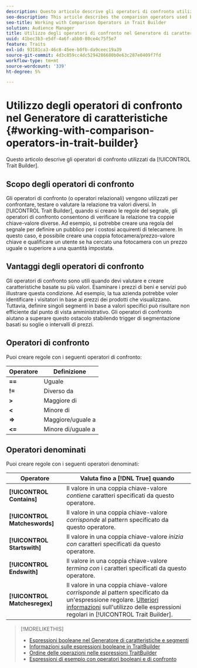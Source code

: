 ```yaml
---
description: Questo articolo descrive gli operatori di confronto utilizzati dal Generatore di caratteristiche.
seo-description: This article describes the comparison operators used by Trait Builder.
seo-title: Working with Comparison Operators in Trait Builder
solution: Audience Manager
title: Utilizzo degli operatori di confronto nel Generatore di caratteristiche
uuid: 41bec3b3-e5df-4a6f-abb0-80ce4c75f5e7
feature: Traits
exl-id: 93181ca3-46c8-45ee-b0fb-da9ceec19a39
source-git-commit: 4d3c859cc4dc5294286680b0e63c287e0409f7fd
workflow-type: tm+mt
source-wordcount: '339'
ht-degree: 5%

---
```


# Utilizzo degli operatori di confronto nel Generatore di caratteristiche {#working-with-comparison-operators-in-trait-builder}

Questo articolo descrive gli operatori di confronto utilizzati da [!UICONTROL Trait Builder].

## Scopo degli operatori di confronto

<!-- c_tb_comparison_operators.xml -->

Gli operatori di confronto (o operatori relazionali) vengono utilizzati per confrontare, testare o valutare la relazione tra valori diversi. In [!UICONTROL Trait Builder], quando si creano le regole del segnale, gli operatori di confronto consentono di verificare la relazione tra coppie chiave-valore diverse. Ad esempio, si potrebbe creare una regola del segnale per definire un pubblico per i costosi acquirenti di telecamere. In questo caso, è possibile creare una coppia fotocamera/prezzo-valore chiave e qualificare un utente se ha cercato una fotocamera con un prezzo uguale o superiore a una quantità impostata.

## Vantaggi degli operatori di confronto

Gli operatori di confronto sono utili quando devi valutare e creare caratteristiche basate su più valori. Esaminare i prezzi di beni e servizi può illustrare questa condizione. Ad esempio, la tua azienda potrebbe voler identificare i visitatori in base ai prezzi dei prodotti che visualizzano. Tuttavia, definire singoli segmenti in base a valori specifici può risultare non efficiente dal punto di vista amministrativo. Gli operatori di confronto aiutano a superare questo ostacolo stabilendo trigger di segmentazione basati su soglie o intervalli di prezzi.

## Operatori di confronto

Puoi creare regole con i seguenti operatori di confronto:

| Operatore | Definizione |
|---|---|
| **==** | Uguale |
| **!=** | Diverso da |
| **>** | Maggiore di |
| **&lt;** | Minore di |
| **=>** | Maggiore/uguale a |
| **&lt;=** | Minore di/uguale a |

## Operatori denominati

Puoi creare regole con i seguenti operatori denominati:

| Operatore | Valuta fino a [!DNL True] quando |
|---|---|
| **[!UICONTROL Contains]** | Il valore in una coppia chiave-valore *contiene* caratteri specificati da questo operatore. |
| **[!UICONTROL Matcheswords]** | Il valore in una coppia chiave-valore *corrisponde* al pattern specificato da questo operatore. |
| **[!UICONTROL Startswith]** | Il valore in una coppia chiave-valore *inizia con* caratteri specificati da questo operatore. |
| **[!UICONTROL Endswith]** | Il valore in una coppia chiave-valore *termina con* i caratteri specificati da questo operatore. |
| **[!UICONTROL Matchesregex]** | Il valore in una coppia chiave-valore *corrisponde* al pattern specificato da un&#39;espressione regolare. [Ulteriori informazioni](../../features/traits/trait-builder-regex.md) sull&#39;utilizzo delle espressioni regolari in [!UICONTROL Trait Builder]. |

>[!MORELIKETHIS]
>
>* [Espressioni booleane nel Generatore di caratteristiche e segmenti](../../reference/boolean-expressions-tsb.md)
>* [Informazioni sulle espressioni booleane in TraitBuilder](../../reference/boolean-expressions-tsb.md)
>* [Ordine delle operazioni nelle espressioni TraitBuilder](../../features/traits/trait-operator-precedence.md)
>* [Espressioni di esempio con operatori booleani e di confronto](../../features/traits/trait-expression-samples.md)
